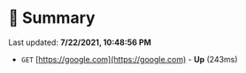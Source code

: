 # 📖 Summary
Last updated: **7/22/2021, 10:48:56 PM**

- `GET` [https://google.com](https://google.com) - **Up** (243ms)
